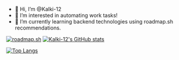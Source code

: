 - 👋 Hi, I’m @Kalki-12
- 👀 I’m interested in automating work tasks!
- 🌱 I’m currently learning backend technologies using roadmap.sh recommendations.

[![roadmap.sh](https://roadmap.sh/card/wide/67f58065f82d4683abd7a0a5?variant=dark&roadmaps=backend%2Csql%2Cgolang%2Cgit-github)](https://roadmap.sh) [![Kalki-12's GitHub stats](https://github-readme-stats.vercel.app/api?username=kalki-12&show_icons=true&theme=gotham)](https://github.com/kalki-12/github-readme-stats)

[![Top Langs](https://github-readme-stats.vercel.app/api/top-langs/?username=kalki-12)](https://github.com/kalki-12/github-readme-stats)
<!---
Kalki-12/Kalki-12 is a ✨ special ✨ repository because its `README.md` (this file) appears on your GitHub profile.
You can click the Preview link to take a look at your changes.
--->

